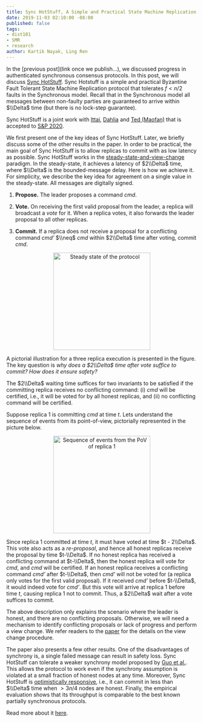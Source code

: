 ```yaml
---
title: Sync HotStuff, A Simple and Practical State Machine Replication
date: 2019-11-03 02:10:00 -08:00
published: false
tags:
- dist101
- SMR
- research
author: Kartik Nayak, Ling Ren
---
```


In the [previous post](link once we publish...), we discussed progress in authenticated synchronous consensus protocols. In this post, we will discuss [Sync HotStuff](https://eprint.iacr.org/2019/270). Sync Hotstuff is a simple and practical Byzantine Fault Tolerant State Machine Replication protocol that tolerates $f < n/2$ faults in the Synchronous model. Recall that in the Synchronous model all messages between non-faulty parties are guaranteed to arrive within $\\Delta$ time (but there is no lock-step guarantee).

Sync HotStuff is a joint work with [Ittai](), [Dahlia]() and [Ted (Maofan)]() that is accepted to [S\&P 2020](https://www.ieee-security.org/TC/SP2020/).


We first present one of the key ideas of Sync HotStuff. Later, we  briefly discuss some of the other results in the paper.
In order to be practical, the main goal of Sync HotStuff is to allow replicas to commit with as low latency as possible.
Sync HotStuff works in the [steady-state-and-view-change](https://decentralizedthoughts.github.io/2019-10-15-consensus-for-state-machine-replication/) paradigm. In the steady-state, it achieves a latency of  $2\\Delta$ time, where $\\Delta$ is the bounded-message delay. Here is how we achieve it.
For simplicity, we describe the key idea for agreement on a single value in the steady-state. All messages are digitally signed.

1. **Propose.** The leader proposes a command *cmd*.

2. **Vote.** On receiving the first valid proposal from the leader, a replica will broadcast a *vote* for it. When a replica votes, it also forwards the leader proposal to all other replicas.

3. **Commit.** If a replica does not receive a proposal for a conflicting command *cmd’* $\\neq$ *cmd* within $2\\Delta$ time after voting, commit *cmd*.

<p align="center">
<img src="/uploads/steady-state.png" width="256" title="Steady state of the protocol">
</p>

A pictorial illustration for a three replica execution is presented in the figure. The key question is *why does a $2\\Delta$ time after vote suffice to commit? How does it ensure safety?* 

The $2\\Delta$ waiting time suffices for two invariants to be satisfied if the committing replica receives no conflicting command: (i) *cmd* will be certified, i.e., it will be voted for by all honest replicas, and (ii) no conflicting command will be certified.

Suppose replica 1 is committing *cmd* at time $t$. Lets understand the sequence of events from its point-of-view, pictorially represented in the picture below.

<p align="center">
<img src="/uploads/sync-hotstuff-proof.png" width="256" title="Sequence of events from the PoV of replica 1">
</p>

Since replica 1 committed at time $t$, it must have voted at time $t - 2\\Delta$. This vote also acts as a *re-proposal*, and hence all honest replicas receive the proposal by time $t-\\Delta$. If no honest replica has received a conflicting command at $t-\\Delta$, then the honest replica will vote for *cmd*, and *cmd* will be certified. If an honest replica receives a conflicting command *cmd’* after $t-\\Delta$, then *cmd'* will not be voted for (a replica only votes for the first valid proposal). If it received *cmd’* before $t-\\Delta$, it would indeed vote for *cmd’*. But this vote will arrive at replica 1 before time $t$, causing replica 1 not to commit. Thus, a $2\\Delta$ wait after a vote suffices to commit.

The above description only explains the scenario where the leader is honest, and there are no conflicting proposals. Otherwise, we will need a mechanism to identify conflicting proposals or lack of progress and perform a view change. We refer readers to the [paper](https://eprint.iacr.org/2019/270) for the details on the view change procedure.

The paper also presents a few other results. One of the disadvantages of synchrony is, a single failed message can result in safety loss. Sync HotStuff can tolerate a weaker synchrony model proposed by [Guo et al.](https://eprint.iacr.org/2019/179). This allows the protocol to work even if the synchrony assumption is violated at a small fraction of honest nodes at any time.
Moreover, Sync HotStuff is [optimistically responsive](https://eprint.iacr.org/2017/913), i.e., it can commit in less than $\\Delta$ time when $>3n/4$ nodes are honest. Finally, the empirical evaluation shows that its throughput is comparable to the best known partially synchronous protocols.

Read more about it [here](https://eprint.iacr.org/2019/270.pdf).